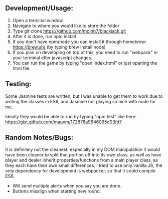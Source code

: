 ## Development/Usage:

1. Open a terminal window
2. Navigate to where you would like to store the folder
3. Type git clone https://github.com/mdinh7/blackjack.git
4. After it is done, run npm install
5. If you don't have npm/node you can install it through homebrew: https://brew.sh/ (by typing brew install node)
6. If you plan on developing on top of this, you need to run "webpack" in your terminal after javascript changes.
7. You can run the game by typing "open index.html" or just opening the html file.

## Testing:

Some Jasmine tests are written, but I was unable to get them to work due to writing the classes in ES6, and Jasmine not playing so nice with node for me.

Ideally they would be able to run by typing "npm test" like here: https://gist.github.com/mauvm/172878a9646095d03fd7


## Random Notes/Bugs:

It is definitely not the cleanest, especially in my DOM manipulation it would have been cleaner to split that portion off into its own class, as well as have player and dealer inherit properties/functions from a main player class, as they each have their own small differences. I tried to use only vanilla JS, the only dependency for development is webpacker, so that it could compile ES6.

- Will send multiple alerts when you say you are done.
- Buttons misalign when starting new round.


